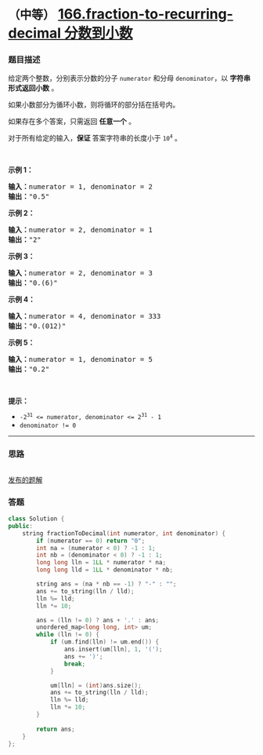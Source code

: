 # `（中等）` [166.fraction-to-recurring-decimal 分数到小数](https://leetcode-cn.com/problems/fraction-to-recurring-decimal/)

### 题目描述
<div class="notranslate"><p>给定两个整数，分别表示分数的分子&nbsp;<code>numerator</code> 和分母 <code>denominator</code>，以 <strong>字符串形式返回小数</strong> 。</p>

<p>如果小数部分为循环小数，则将循环的部分括在括号内。</p>

<p class="MachineTrans-lang-zh-CN">如果存在多个答案，只需返回 <strong>任意一个</strong> 。</p>

<p class="MachineTrans-lang-zh-CN">对于所有给定的输入，<strong>保证</strong> 答案字符串的长度小于 <code>10<sup>4</sup></code> 。</p>

<p>&nbsp;</p>

<p><strong>示例 1：</strong></p>

<pre><strong>输入：</strong>numerator = 1, denominator = 2
<strong>输出：</strong>"0.5"
</pre>

<p><strong>示例 2：</strong></p>

<pre><strong>输入：</strong>numerator = 2, denominator = 1
<strong>输出：</strong>"2"
</pre>

<p><strong>示例 3：</strong></p>

<pre><strong>输入：</strong>numerator = 2, denominator = 3
<strong>输出：</strong>"0.(6)"
</pre>

<p><strong>示例 4：</strong></p>

<pre><strong>输入：</strong>numerator = 4, denominator = 333
<strong>输出：</strong>"0.(012)"
</pre>

<p><strong>示例 5：</strong></p>

<pre><strong>输入：</strong>numerator = 1, denominator = 5
<strong>输出：</strong>"0.2"
</pre>

<p>&nbsp;</p>

<p><strong>提示：</strong></p>

<ul>
	<li><code>-2<sup>31</sup> &lt;=&nbsp;numerator, denominator &lt;= 2<sup>31</sup> - 1</code></li>
	<li><code>denominator != 0</code></li>
</ul>
</div>

---
### 思路
```
```

[发布的题解](https://leetcode-cn.com/problems/fraction-to-recurring-decimal/solution/fraction-to-recurring-decimal-by-ikaruga-uggy/)

### 答题
``` C++
class Solution {
public:
    string fractionToDecimal(int numerator, int denominator) {
        if (numerator == 0) return "0";
        int na = (numerator < 0) ? -1 : 1;
        int nb = (denominator < 0) ? -1 : 1;
        long long lln = 1LL * numerator * na;
        long long lld = 1LL * denominator * nb;

        string ans = (na * nb == -1) ? "-" : "";
        ans += to_string(lln / lld);
        lln %= lld;
        lln *= 10;

        ans = (lln != 0) ? ans + '.' : ans;
        unordered_map<long long, int> um;
        while (lln != 0) {
            if (um.find(lln) != um.end()) {
                ans.insert(um[lln], 1, '(');
                ans += ')';
                break;
            }

            um[lln] = (int)ans.size();
            ans += to_string(lln / lld);
            lln %= lld;
            lln *= 10;
        }
        
        return ans;
    }
};
```




